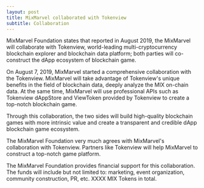 ```yaml
---
layout: post
title: MixMarvel collaborated with Tokenview
subtitle: Collaboration
---
```


MixMarvel Foundation states that reported in August 2019, the MixMarvel will collaborate with Tokenview, world-leading multi-cryptocurrency blockchain explorer and blockchain data platform; both parties will co-construct the dApp ecosystem of blockchain game.

On  August 7, 2019, MixMarvel started a comprehensive collaboration with the Tokenview. MixMarvel will take advantage of Tokenview's unique benefits in the field of blockchain data, deeply analyze the MIX on-chain data. At the same time, MixMarvel will use professional APIs such as Tokenview dAppStore and ViewToken provided by Tokenview to create a top-notch blockchain game.

Through this collaboration, the two sides will build high-quality blockchain games with more intrinsic value and create a transparent and credible dApp blockchain game ecosystem.

The MixMarvel Foundation very much agrees with MixMarvel's collaboration with Tokenview. Partners like Tokenview will help MixMarvel to construct a top-notch game platform. 

The MixMarvel Foundation provides financial support for this collaboration. The funds will include but not limited to: marketing, event organization, community construction, PR, etc. XXXX MIX Tokens in total. 

